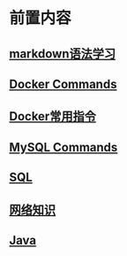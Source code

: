 # 前置内容

## [markdown语法学习](markdown/Markdown.md)

## [Docker Commands](markdown/DockerCommands.md)

## [Docker常用指令](markdown/DockerTrain.md)

## [MySQL Commands](markdown/MySQLCommands.md)

## [SQL](markdown/SQL.md)

## [网络知识](markdown/Net.md)

## [Java](markdown/Java.md)